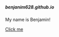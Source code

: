 ##### benjanim628.github.io
<html>
  <body>
    <p>My name is Benjamin!</p>
    <a href="www.google.com">Click me</a>
  </body>
</html>
